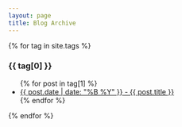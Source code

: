 ```yaml
---
layout: page
title: Blog Archive
---
```


{% for tag in site.tags %}
  <h3>{{ tag[0] }}</h3>
  <ul>
    {% for post in tag[1] %}
      <li><a href={{"almeida.de/blog/}}">{{ post.date | date: "%B %Y" }} - {{ post.title }}</a></li>
    {% endfor %}
  </ul>
{% endfor %}
